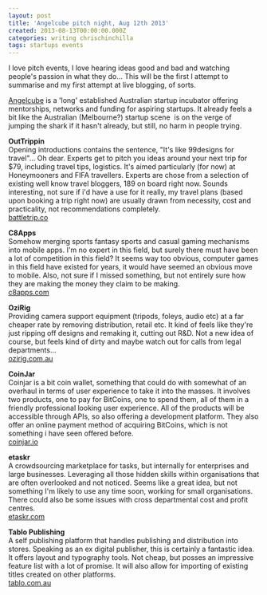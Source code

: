 ```yaml
---
layout: post
title: 'Angelcube pitch night, Aug 12th 2013'
created: 2013-08-13T00:00:00.000Z
categories: writing chrischinchilla
tags: startups events
---
```


I love pitch events, I love hearing ideas good and bad and watching people's passion in what they do… This will be the first I attempt to summarise and my first attempt at live blogging, of sorts.

<a href="https://www.angelcube.com/" target="_blank">Angelcube</a> is a 'long' established Australian startup incubator offering mentorships, networks and funding for aspiring startups. It already feels a bit like the Australian (Melbourne?) startup scene  is on the verge of jumping the shark if it hasn't already, but still, no harm in people trying.

**OutTrippin**<br>Opening introductions contains the sentence, "It's like 99designs for travel"… Oh dear. Experts get to pitch you ideas around your next trip for $79, including travel tips, logistics. It's aimed particularly (for now) at Honeymooners and FIFA travellers. Experts are chose from a selection of existing well know travel bloggers, 189 on board right now. Sounds interesting, not sure if i'd have a use for it really, my travel plans (based upon booking a trip right now) are usually drawn from necessity, cost and practicality, not recommendations completely.<br>[battletrip.co](https://battletrip.co/)

**C8Apps**<br>Somehow merging sports fantasy sports and casual gaming mechanisms into mobile apps. I'm no expert in this field, but surely there must have been a lot of competition in this field? It seems way too obvious, computer games in this field have existed for years, it would have seemed an obvious move to mobile. Also, not sure if I missed something, but not entirely sure how they are making the money they claim to be making.<br>[c8apps.com](https://c8apps.com/)

**OziRig**<br>Providing camera support equipment (tripods, foleys, audio etc) at a far cheaper rate by removing distribution, retail etc. It kind of feels like they're just ripping off designs and remaking it, cutting out R&D. Not a new idea of course, but feels kind of dirty and maybe watch out for calls from legal departments…<br>[ozirig.com.au](https://www.coinjar.io/)

**CoinJar**<br>Coinjar is a bit coin wallet, something that could do with somewhat of an overhaul in terms of user experience to take it into the masses. It involves two products, one to pay for BitCoins, one to spend them, all of them in a friendly professional looking user experience. All of the products will be accessible through APIs, so also offering a development platform. They also offer an online payment method of acquiring BitCoins, which is not something i have seen offered before.<br>[coinjar.io](https://www.coinjar.io/)

**etaskr**<br>A crowdsourcing marketplace for tasks, but internally for enterprises and large businesses. Leveraging all those hidden skills within organisations that are often overlooked and not noticed. Seems like a great idea, but not something I'm likely to use any time soon, working for small organisations. There could also be some issues with cross departmental cost and profit centres.<br>[etaskr.com](https://etaskr.com/)

**Tablo Publishing**<br>A self publishing platform that handles publishing and distribution into stores. Speaking as an ex digital publisher, this is certainly a fantastic idea. It offers layout and typography tools. Not cheap, but posses an impressive feature list with a lot of promise. It will also allow for importing of existing titles created on other platforms.<br>[tablo.com.au](https://habit21app.com/)
